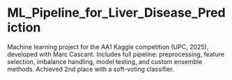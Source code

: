 # ML_Pipeline_for_Liver_Disease_Prediction
Machine learning project for the AA1 Kaggle competition (UPC, 2025), developed with Marc Cascant. Includes full pipeline: preprocessing, feature selection, imbalance handling, model testing, and custom ensemble methods. Achieved 2nd place with a soft-voting classifier.
